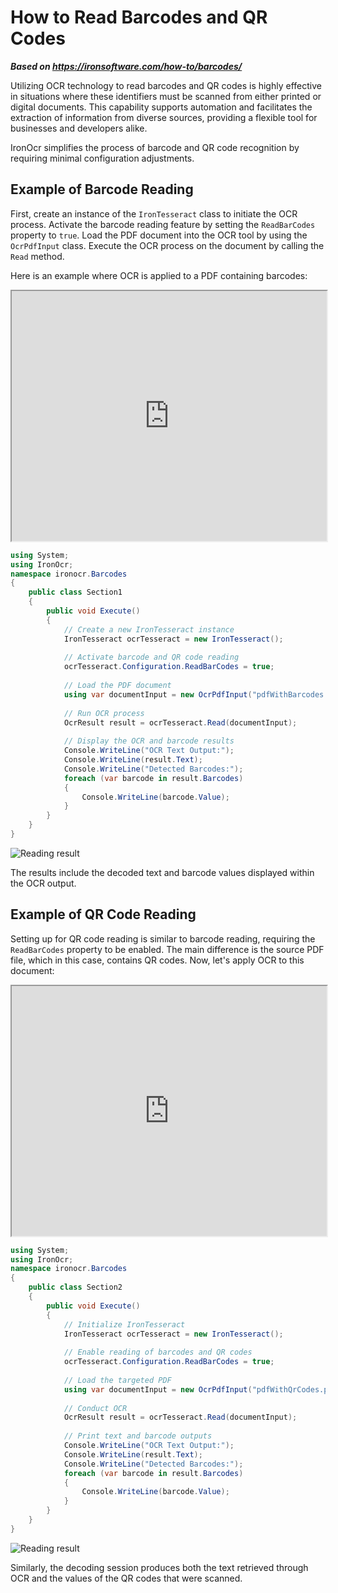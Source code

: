 # How to Read Barcodes and QR Codes

***Based on <https://ironsoftware.com/how-to/barcodes/>***


Utilizing OCR technology to read barcodes and QR codes is highly effective in situations where these identifiers must be scanned from either printed or digital documents. This capability supports automation and facilitates the extraction of information from diverse sources, providing a flexible tool for businesses and developers alike.

IronOcr simplifies the process of barcode and QR code recognition by requiring minimal configuration adjustments.

## Example of Barcode Reading

First, create an instance of the `IronTesseract` class to initiate the OCR process. Activate the barcode reading feature by setting the `ReadBarCodes` property to `true`. Load the PDF document into the OCR tool by using the `OcrPdfInput` class. Execute the OCR process on the document by calling the `Read` method.

Here is an example where OCR is applied to a PDF containing barcodes:

<iframe loading="lazy" src="https://ironsoftware.com/static-assets/ocr/how-to/barcodes/pdfWithBarcodes.pdf#view=fit" width="100%" height="400px">
</iframe>

```cs
using System;
using IronOcr;
namespace ironocr.Barcodes
{
    public class Section1
    {
        public void Execute()
        {
            // Create a new IronTesseract instance
            IronTesseract ocrTesseract = new IronTesseract();
            
            // Activate barcode and QR code reading
            ocrTesseract.Configuration.ReadBarCodes = true;
            
            // Load the PDF document
            using var documentInput = new OcrPdfInput("pdfWithBarcodes.pdf");
            
            // Run OCR process
            OcrResult result = ocrTesseract.Read(documentInput);
            
            // Display the OCR and barcode results
            Console.WriteLine("OCR Text Output:");
            Console.WriteLine(result.Text);
            Console.WriteLine("Detected Barcodes:");
            foreach (var barcode in result.Barcodes)
            {
                Console.WriteLine(barcode.Value);
            }
        }
    }
}
```

<div class="content-img-align-center">
    <div class="center-image-wrapper">
         <img src="https://ironsoftware.com/static-assets/ocr/how-to/barcodes/read-barcodes.webp" alt="Reading result" class="img-responsive add-shadow">
    </div>
</div>

The results include the decoded text and barcode values displayed within the OCR output.

## Example of QR Code Reading

Setting up for QR code reading is similar to barcode reading, requiring the `ReadBarCodes` property to be enabled. The main difference is the source PDF file, which in this case, contains QR codes. Now, let's apply OCR to this document:

<iframe loading="lazy" src="https://ironsoftware.com/static-assets/ocr/how-to/barcodes/pdfWithQrCodes.pdf#view=fit" width="100%" height="400px">
</iframe>

```cs
using System;
using IronOcr;
namespace ironocr.Barcodes
{
    public class Section2
    {
        public void Execute()
        {
            // Initialize IronTesseract
            IronTesseract ocrTesseract = new IronTesseract();
            
            // Enable reading of barcodes and QR codes
            ocrTesseract.Configuration.ReadBarCodes = true;
            
            // Load the targeted PDF
            using var documentInput = new OcrPdfInput("pdfWithQrCodes.pdf");
            
            // Conduct OCR
            OcrResult result = ocrTesseract.Read(documentInput);
            
            // Print text and barcode outputs
            Console.WriteLine("OCR Text Output:");
            Console.WriteLine(result.Text);
            Console.WriteLine("Detected Barcodes:");
            foreach (var barcode in result.Barcodes)
            {
                Console.WriteLine(barcode.Value);
            }
        }
    }
}
```

<div class="content-img-align-center">
    <div class="center-image-wrapper">
         <img src="https://ironsoftware.com/static-assets/ocr/how-to/barcodes/read-qr-codes.webp" alt="Reading result" class="img-responsive add-shadow">
    </div>
</div>

Similarly, the decoding session produces both the text retrieved through OCR and the values of the QR codes that were scanned.